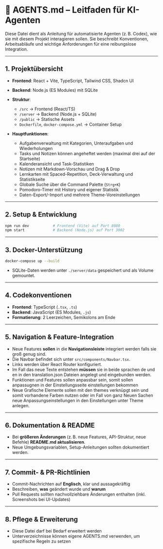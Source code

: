 # 🧠 AGENTS.md – Leitfaden für KI-Agenten

Diese Datei dient als Anleitung für automatisierte Agenten (z. B. Codex), wie sie mit diesem Projekt interagieren sollen. Sie beschreibt Konventionen, Arbeitsabläufe und wichtige Anforderungen für eine reibungslose Integration.

---

## 1. Projektübersicht

- **Frontend**: React + Vite, TypeScript, Tailwind CSS, Shadcn UI
- **Backend**: Node.js (ES Modules) mit SQLite
- **Struktur**:

  - `/src` → Frontend (React/TS)
  - `/server` → Backend (Node.js + SQLite)
  - `/public` → Statische Assets
  - `Dockerfile`, `docker-compose.yml` → Container Setup

- **Hauptfunktionen**:

  - Aufgabenverwaltung mit Kategorien, Unteraufgaben und Wiederholungen
  - Tasks und Notizen können angeheftet werden (maximal drei auf der Startseite)
  - Kalenderansicht und Task-Statistiken
  - Notizen mit Markdown-Vorschau und Drag & Drop
  - Lernkarten mit Spaced-Repetition, Deck-Verwaltung und Statistikseite
  - Globale Suche über die Command Palette (`Strg+K`)
  - Pomodoro-Timer mit History und eigener Statistik
  - Daten-Export/-Import und mehrere Theme-Voreinstellungen

---

## 2. Setup & Entwicklung

```bash
npm run dev           # Frontend (Vite) auf Port 8080
npm start             # Backend (Node.js) auf Port 3002
```

---

## 3. Docker-Unterstützung

```bash
docker-compose up --build
```

- SQLite-Daten werden unter `./server/data` gespeichert und als Volume gemountet.

---

## 4. Codekonventionen

- **Frontend**: TypeScript (`.tsx`, `.ts`)
- **Backend**: JavaScript (ES Modules, `.js`)
- **Formatierung**: 2 Leerzeichen, Semikolons am Ende

---

## 5. Navigation & Feature-Integration

- Neue Features **sollen** in die **Navigationsleiste** integriert werden falls sie groß genug sind.
- Die Navbar befindet sich unter `src/components/Navbar.tsx`.
- Links werden über React Router konfiguriert.
- Im Fall das neue Texte entstehen **müssen** sie in beide sprachen de und en in den translation.json Dateien angelegt und eingebunden werden.
- Funktionen und Features sollen anpassbar sein, somit sollen anpassugnen in der Einstellungsseite einstellungen bekommen
- Neue Grafische Elemente sollen mit den themes verknüpgt sein und somit vorhandene Farben nutzen oder im Fall von ganz Neuen Sachen neue Anpassungseinstellungen in den Einstellungen unter Theme anlegen.

---

## 6. Dokumentation & README

- Bei **größeren Änderungen** (z. B. neue Features, API-Struktur, neue Befehle) **README.md aktualisieren**.
- Neue Umgebungsvariablen, Setup-Anleitungen sollten dokumentiert werden.

---

## 7. Commit- & PR-Richtlinien

- Commit-Nachrichten auf **Englisch**, klar und aussagekräftig
- Beschreiben, **was** geändert wurde und **warum**
- Pull Requests sollten nachvollziehbare Änderungen enthalten (inkl. Screenshots bei UI-Updates)

---

## 8. Pflege & Erweiterung

- Diese Datei darf bei Bedarf erweitert werden
- Unterverzeichnisse können eigene AGENTS.md verwenden, um spezifische Regeln zu setzen

